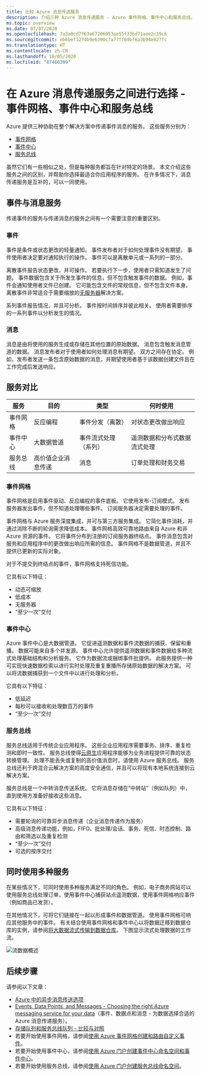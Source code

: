 ```yaml
---
title: 比较 Azure 消息传送服务
description: 介绍三种 Azure 消息传递服务 - Azure 事件网格、事件中心和服务总线。 推荐不同场景使用的服务。
ms.topic: overview
ms.date: 07/07/2020
ms.openlocfilehash: 7a3a0cd7f63a67206053ae55f33bd71aee2c19c6
ms.sourcegitcommit: eb6bef1274b9e6390c7a77ff69bf6a3b94e827fc
ms.translationtype: HT
ms.contentlocale: zh-CN
ms.lasthandoff: 10/05/2020
ms.locfileid: "87460399"
---
```

# <a name="choose-between-azure-messaging-services---event-grid-event-hubs-and-service-bus"></a>在 Azure 消息传递服务之间进行选择 - 事件网格、事件中心和服务总线

Azure 提供三种协助在整个解决方案中传递事件消息的服务。 这些服务分别为：

* [事件网格](./index.yml)
* [事件中心](../event-hubs/index.yml)
* [服务总线](../service-bus-messaging/index.yml)

虽然它们有一些相似之处，但是每种服务都旨在针对特定的场景。 本文介绍这些服务之间的区别，并帮助你选择最适合你应用程序的服务。 在许多情况下，消息传递服务是互补的，可以一同使用。

## <a name="event-vs-message-services"></a>事件与消息服务

传递事件的服务与传递消息的服务之间有一个需要注意的重要区别。

### <a name="event"></a>事件

事件是条件或状态更改的轻量通知。 事件发布者对于如何处理事件没有期望。 事件使用者决定要对通知执行的操作。 事件可以是离散单元或一系列的一部分。

离散事件报告状态更改，并可操作。 若要执行下一步，使用者只需知道发生了问题。 事件数据包含关于所发生事件的信息，但不包含触发事件的数据。 例如，事件会通知使用者文件已创建。 它可能包含文件的常规信息，但不包含文件本身。 离散事件非常适合于需要缩放的[无服务器](https://azure.com/serverless)解决方案。

系列事件报告情况，并且可分析。 事件按时间排序并彼此相关。 使用者需要排序的一系列事件以分析发生的情况。

### <a name="message"></a>消息

消息是由将使用的服务生成或存储在其他位置的原始数据。 消息包含触发消息管道的数据。 消息发布者对于使用者如何处理消息有期望。 双方之间存在协定。 例如，发布者发送一条包含原始数据的消息，并期望使用者基于该数据创建文件且在工作完成后发送响应。

## <a name="comparison-of-services"></a>服务对比

| 服务 | 目的 | 类型 | 何时使用 |
| ------- | ------- | ---- | ----------- |
| 事件网格 | 反应编程 | 事件分发（离散） | 对状态更改做出响应 |
| 事件中心 | 大数据管道 | 事件流式处理（系列） | 遥测数据和分布式数据流式处理 |
| 服务总线 | 高价值企业消息传递 | 消息 | 订单处理和财务交易 |

### <a name="event-grid"></a>事件网格

事件网格是启用事件驱动、反应编程的事件底板。 它使用发布-订阅模式。 发布服务器发出事件，但不知道处理哪些事件。 订阅服务器决定需要处理的事件。

事件网格与 Azure 服务深度集成，并可与第三方服务集成。 它简化事件消耗，并通过消除不断的轮询需求降低成本。 事件网格高效可靠地路由来自 Azure 和非 Azure 资源的事件。 它将事件分布到注册的订阅服务器终结点。 事件消息包含对服务和应用程序中的更改做出响应所需的信息。 事件网格不是数据管道，并且不提供已更新的实际对象。

对于不提交到终结点的事件，事件网格支持死信功能。

它具有以下特征：

* 动态可缩放
* 低成本
* 无服务器
* “至少一次”交付

### <a name="event-hubs"></a>事件中心

Azure 事件中心是大数据管道。 它促进遥测数据和事件流数据的捕获、保留和重播。 数据可能来自多个并发源。 事件中心允许提供遥测数据和事件数据给多种流式处理基础结构和分析服务。 它作为数据流或捆绑事件批提供。 此服务提供一种可实现快速数据检索以进行实时处理及重复重播所存储原始数据的解决方案。 可以将流数据捕获到一个文件中以进行处理和分析。

它具有以下特征：

* 低延迟
* 每秒可以接收和处理数百万的事件
* “至少一次”交付

### <a name="service-bus"></a>服务总线

服务总线适用于传统企业应用程序。 这些企业应用程序需要事务、排序、重复检测和即时一致性。 服务总线使得[云原生](https://azure.microsoft.com/overview/cloudnative/)应用程序能够为业务进程提供可靠的状态转换管理。 处理不能丢失或复制的高价值消息时，请使用 Azure 服务总线。 服务总线还利于跨混合云解决方案的高度安全通信，并且可以将现有本地系统连接到云解决方案。

服务总线是一个中转消息传送系统。 它将消息存储在“中转站”（例如队列）中，直到使用方准备好接收这些消息。

它具有以下特征：

* 需要轮询的可靠异步消息传递（企业消息传递作为服务）
* 高级消息传递功能，例如，FIFO、批处理/会话、事务、死信、时态控制、路由和筛选以及重复检测
* “至少一次”交付
* 可选的按序交付

## <a name="use-the-services-together"></a>同时使用多种服务

在某些情况下，可同时使用多种服务满足不同的角色。 例如，电子商务网站可以使用服务总线处理订单，使用事件中心捕获站点遥测数据，使用事件网格响应事件（例如商品已发货）。

在其他情况下，可将它们链接在一起以形成事件和数据管道。 使用事件网格可响应其他服务中的事件。 有关结合使用事件网格和事件中心以将数据迁移到数据仓库的实例，请参阅[将大数据流式传输到数据仓库](event-grid-event-hubs-integration.md)。 下图显示流式处理数据的工作流。

![流数据概述](./media/compare-messaging-services/overview.png)

## <a name="next-steps"></a>后续步骤
请参阅以下文章： 
- [Azure 中的异步消息传送选项](/azure/architecture/guide/technology-choices/messaging)
- [Events, Data Points, and Messages - Choosing the right Azure messaging service for your data](https://azure.microsoft.com/blog/events-data-points-and-messages-choosing-the-right-azure-messaging-service-for-your-data/)（事件、数据点和消息 - 为数据选择合适的 Azure 消息传递服务）。
- [存储队列和服务总线队列 - 比较与对照](../service-bus-messaging/service-bus-azure-and-service-bus-queues-compared-contrasted.md)
- 若要开始使用事件网格，请参阅[使用 Azure 事件网格创建和路由自定义事件](custom-event-quickstart.md)。
- 若要开始使用事件中心，请参阅[使用 Azure 门户创建事件中心命名空间和事件中心](../event-hubs/event-hubs-create.md)。
- 若要开始使用服务总线，请参阅[使用 Azure 门户创建服务总线命名空间](../service-bus-messaging/service-bus-create-namespace-portal.md)。

